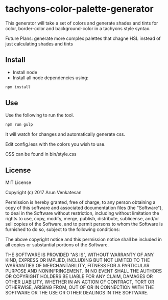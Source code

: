 # tachyons-color-palette-generator

This generator will take a set of colors and generate shades and tints for color, border-color and background-color in a tachyons style syntax.

Future Plans:
generate more complex palettes that chagne HSL instead of just calculating shades and tints

## Install
* Install node
* Install all node dependencies using:

```bash
npm install
```

## Use
Use the following to run the tool.

```bash
npm run gulp
```

It will watch for changes and automatically generate css.

Edit config.less with the colors you wish to use.

CSS can be found in bin/style.css

## License
MIT License

Copyright (c) 2017 Arun Venkatesan

Permission is hereby granted, free of charge, to any person obtaining a copy
of this software and associated documentation files (the "Software"), to deal
in the Software without restriction, including without limitation the rights
to use, copy, modify, merge, publish, distribute, sublicense, and/or sell
copies of the Software, and to permit persons to whom the Software is
furnished to do so, subject to the following conditions:

The above copyright notice and this permission notice shall be included in all
copies or substantial portions of the Software.

THE SOFTWARE IS PROVIDED "AS IS", WITHOUT WARRANTY OF ANY KIND, EXPRESS OR
IMPLIED, INCLUDING BUT NOT LIMITED TO THE WARRANTIES OF MERCHANTABILITY,
FITNESS FOR A PARTICULAR PURPOSE AND NONINFRINGEMENT. IN NO EVENT SHALL THE
AUTHORS OR COPYRIGHT HOLDERS BE LIABLE FOR ANY CLAIM, DAMAGES OR OTHER
LIABILITY, WHETHER IN AN ACTION OF CONTRACT, TORT OR OTHERWISE, ARISING FROM,
OUT OF OR IN CONNECTION WITH THE SOFTWARE OR THE USE OR OTHER DEALINGS IN THE
SOFTWARE.

